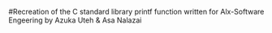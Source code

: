 #Recreation of the C standard library printf function written for Alx-Software Engeering by Azuka Uteh & Asa Nalazai
